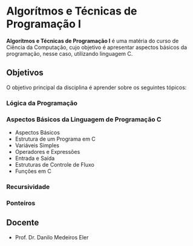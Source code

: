 # Algorítmos e Técnicas de Programação I

**Algorítmos e Técnicas de Programação I** é uma matéria do curso de Ciência da Computação, cujo objetivo é apresentar aspectos básicos da programação, nesse caso, utilizando linguagem C.

## Objetivos

O objetivo principal da disciplina é aprender sobre os seguintes tópicos:

### Lógica da Programação

### Aspectos Básicos da Linguagem de Programação C
- Aspectos Básicos
- Estrutura de um Programa em C
- Variáveis Simples
- Operadores e Expressões
- Entrada e Saída
- Estruturas de Controle de Fluxo
- Funções em C

### Recursividade

### Ponteiros

## Docente
- Prof. Dr. Danilo Medeiros Eler
